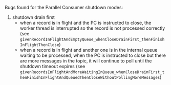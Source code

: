 Bugs found for the Parallel Consumer shutdown modes:

1. shutdown drain first
   - when a record is in flight and the PC is instructed to close, the worker thread is interrupted so the record is not processed correctly (see `givenRecordInFlightAndEmptyQueue_whenCloseDrainFirst_thenFinishInFlightThenClose`)
   - when a record is in flight and another one is in the internal queue waiting to be processed, when the PC is instructed to close but there are more messages in the topic, it will continue to poll until the shutdown timeout expires (see `givenRecordsInFlightAndMoreWaitingInQueue_whenCloseDrainFirst_thenFinishInFlightAndQueuedThenCloseWithoutPollingMoreMessages`)